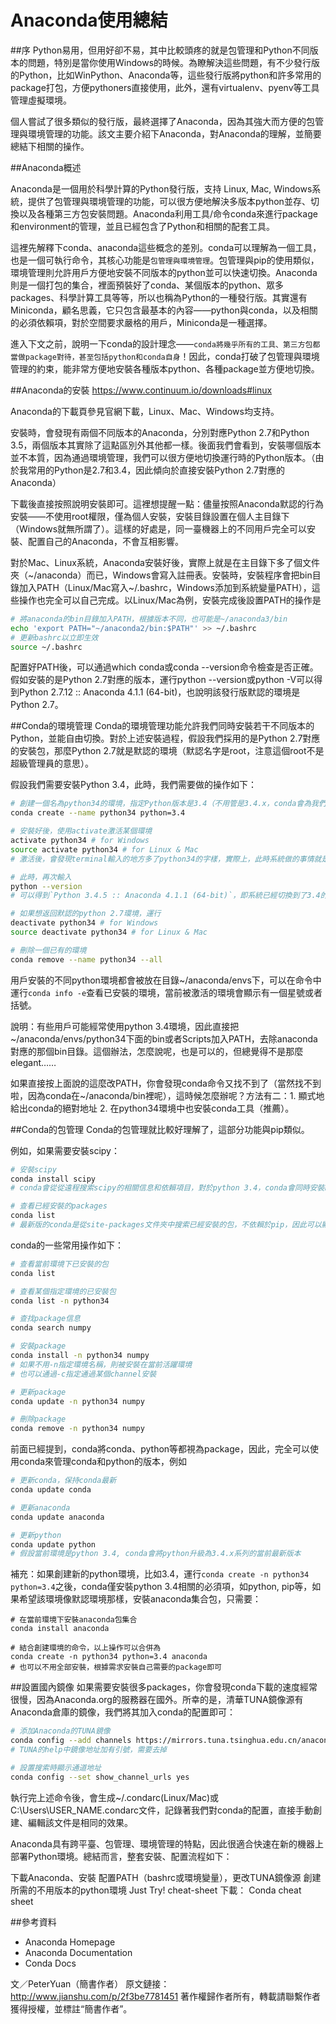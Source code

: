 # Anaconda使用總結


##序
Python易用，但用好卻不易，其中比較頭疼的就是包管理和Python不同版本的問題，特別是當你使用Windows的時候。為瞭解決這些問題，有不少發行版的Python，比如WinPython、Anaconda等，這些發行版將python和許多常用的package打包，方便pythoners直接使用，此外，還有virtualenv、pyenv等工具管理虛擬環境。

個人嘗試了很多類似的發行版，最終選擇了Anaconda，因為其強大而方便的包管理與環境管理的功能。該文主要介紹下Anaconda，對Anaconda的理解，並簡要總結下相關的操作。

##Anaconda概述




Anaconda是一個用於科學計算的Python發行版，支持 Linux, Mac, Windows系統，提供了包管理與環境管理的功能，可以很方便地解決多版本python並存、切換以及各種第三方包安裝問題。Anaconda利用工具/命令conda來進行package和environment的管理，並且已經包含了Python和相關的配套工具。

這裡先解釋下conda、anaconda這些概念的差別。conda可以理解為一個工具，也是一個可執行命令，其核心功能是`包管理與環境管理`。包管理與pip的使用類似，環境管理則允許用戶方便地安裝不同版本的python並可以快速切換。Anaconda則是一個打包的集合，裡面預裝好了conda、某個版本的python、眾多packages、科學計算工具等等，所以也稱為Python的一種發行版。其實還有Miniconda，顧名思義，它只包含最基本的內容——python與conda，以及相關的必須依賴項，對於空間要求嚴格的用戶，Miniconda是一種選擇。

進入下文之前，說明一下conda的設計理念——`conda將幾乎所有的工具、第三方包都當做package對待，甚至包括python和conda自身`！因此，conda打破了包管理與環境管理的約束，能非常方便地安裝各種版本python、各種package並方便地切換。

##Anaconda的安裝
https://www.continuum.io/downloads#linux

Anaconda的下載頁參見官網下載，Linux、Mac、Windows均支持。

安裝時，會發現有兩個不同版本的Anaconda，分別對應Python 2.7和Python 3.5，兩個版本其實除了這點區別外其他都一樣。後面我們會看到，安裝哪個版本並不本質，因為通過環境管理，我們可以很方便地切換運行時的Python版本。（由於我常用的Python是2.7和3.4，因此傾向於直接安裝Python 2.7對應的Anaconda）

下載後直接按照說明安裝即可。這裡想提醒一點：儘量按照Anaconda默認的行為安裝——不使用root權限，僅為個人安裝，安裝目錄設置在個人主目錄下（Windows就無所謂了）。這樣的好處是，同一臺機器上的不同用戶完全可以安裝、配置自己的Anaconda，不會互相影響。

對於Mac、Linux系統，Anaconda安裝好後，實際上就是在主目錄下多了個文件夾（~/anaconda）而已，Windows會寫入註冊表。安裝時，安裝程序會把bin目錄加入PATH（Linux/Mac寫入~/.bashrc，Windows添加到系統變量PATH），這些操作也完全可以自己完成。以Linux/Mac為例，安裝完成後設置PATH的操作是

```sh
# 將anaconda的bin目錄加入PATH，根據版本不同，也可能是~/anaconda3/bin
echo 'export PATH="~/anaconda2/bin:$PATH"' >> ~/.bashrc
# 更新bashrc以立即生效
source ~/.bashrc
```

配置好PATH後，可以通過which conda或conda --version命令檢查是否正確。假如安裝的是Python 2.7對應的版本，運行python --version或python -V可以得到Python 2.7.12 :: Anaconda 4.1.1 (64-bit)，也說明該發行版默認的環境是Python 2.7。

##Conda的環境管理
Conda的環境管理功能允許我們同時安裝若干不同版本的Python，並能自由切換。對於上述安裝過程，假設我們採用的是Python 2.7對應的安裝包，那麼Python 2.7就是默認的環境（默認名字是root，注意這個root不是超級管理員的意思）。

假設我們需要安裝Python 3.4，此時，我們需要做的操作如下：

```sh
# 創建一個名為python34的環境，指定Python版本是3.4（不用管是3.4.x，conda會為我們自動尋找3.4.x中的最新版本）
conda create --name python34 python=3.4

# 安裝好後，使用activate激活某個環境
activate python34 # for Windows
source activate python34 # for Linux & Mac
# 激活後，會發現terminal輸入的地方多了python34的字樣，實際上，此時系統做的事情就是把默認2.7環境從PATH中去除，再把3.4對應的命令加入PATH

# 此時，再次輸入
python --version
# 可以得到`Python 3.4.5 :: Anaconda 4.1.1 (64-bit)`，即系統已經切換到了3.4的環境

# 如果想返回默認的python 2.7環境，運行
deactivate python34 # for Windows
source deactivate python34 # for Linux & Mac

# 刪除一個已有的環境
conda remove --name python34 --all
```

用戶安裝的不同python環境都會被放在目錄~/anaconda/envs下，可以在命令中運行`conda info -e`查看已安裝的環境，當前被激活的環境會顯示有一個星號或者括號。

說明：有些用戶可能經常使用python 3.4環境，因此直接把~/anaconda/envs/python34下面的bin或者Scripts加入PATH，去除anaconda對應的那個bin目錄。這個辦法，怎麼說呢，也是可以的，但總覺得不是那麼elegant……

如果直接按上面說的這麼改PATH，你會發現conda命令又找不到了（當然找不到啦，因為conda在~/anaconda/bin裡呢），這時候怎麼辦呢？方法有二：1. 顯式地給出conda的絕對地址 2. 在python34環境中也安裝conda工具（推薦）。

##Conda的包管理
Conda的包管理就比較好理解了，這部分功能與pip類似。

例如，如果需要安裝scipy：
```sh
# 安裝scipy
conda install scipy
# conda會從從遠程搜索scipy的相關信息和依賴項目，對於python 3.4，conda會同時安裝numpy和mkl（運算加速的庫）

# 查看已經安裝的packages
conda list
# 最新版的conda是從site-packages文件夾中搜索已經安裝的包，不依賴於pip，因此可以顯示出通過各種方式安裝的包

```


conda的一些常用操作如下：

```sh
# 查看當前環境下已安裝的包
conda list

# 查看某個指定環境的已安裝包
conda list -n python34

# 查找package信息
conda search numpy

# 安裝package
conda install -n python34 numpy
# 如果不用-n指定環境名稱，則被安裝在當前活躍環境
# 也可以通過-c指定通過某個channel安裝

# 更新package
conda update -n python34 numpy

# 刪除package
conda remove -n python34 numpy
```

前面已經提到，conda將conda、python等都視為package，因此，完全可以使用conda來管理conda和python的版本，例如

```sh
# 更新conda，保持conda最新
conda update conda

# 更新anaconda
conda update anaconda

# 更新python
conda update python
# 假設當前環境是python 3.4, conda會將python升級為3.4.x系列的當前最新版本
```

補充：如果創建新的python環境，比如3.4，運行`conda create -n python34 python=3.4`之後，conda僅安裝python 3.4相關的必須項，如python, pip等，如果希望該環境像默認環境那樣，安裝anaconda集合包，只需要：

```sg
# 在當前環境下安裝anaconda包集合
conda install anaconda

# 結合創建環境的命令，以上操作可以合併為
conda create -n python34 python=3.4 anaconda
# 也可以不用全部安裝，根據需求安裝自己需要的package即可
```

##設置國內鏡像
如果需要安裝很多packages，你會發現conda下載的速度經常很慢，因為Anaconda.org的服務器在國外。所幸的是，清華TUNA鏡像源有Anaconda倉庫的鏡像，我們將其加入conda的配置即可：

```sh
# 添加Anaconda的TUNA鏡像
conda config --add channels https://mirrors.tuna.tsinghua.edu.cn/anaconda/pkgs/free/
# TUNA的help中鏡像地址加有引號，需要去掉

# 設置搜索時顯示通道地址
conda config --set show_channel_urls yes
```

執行完上述命令後，會生成~/.condarc(Linux/Mac)或C:\Users\USER_NAME\.condarc文件，記錄著我們對conda的配置，直接手動創建、編輯該文件是相同的效果。


Anaconda具有跨平臺、包管理、環境管理的特點，因此很適合快速在新的機器上部署Python環境。總結而言，整套安裝、配置流程如下：

下載Anaconda、安裝
配置PATH（bashrc或環境變量），更改TUNA鏡像源
創建所需的不用版本的python環境
Just Try!
cheat-sheet 下載：
Conda cheat sheet

##參考資料

- Anaconda Homepage
- Anaconda Documentation
- Conda Docs

文／PeterYuan（簡書作者）
原文鏈接：http://www.jianshu.com/p/2f3be7781451
著作權歸作者所有，轉載請聯繫作者獲得授權，並標註“簡書作者”。